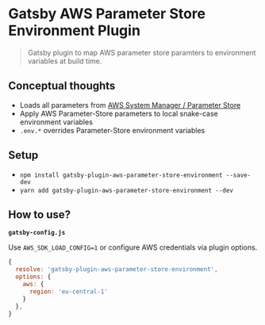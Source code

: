 # Gatsby AWS Parameter Store Environment Plugin

> Gatsby plugin to map AWS parameter store paramters to environment variables at build time.

## Conceptual thoughts

- Loads all parameters from [AWS System Manager / Parameter Store](https://aws.amazon.com/de/systems-manager/features/)
- Apply AWS Parameter-Store parameters to local snake-case environment variables
- `.env.*` overrides Parameter-Store environment variables

## Setup

- `npm install gatsby-plugin-aws-parameter-store-environment --save-dev`
- `yarn add gatsby-plugin-aws-parameter-store-environment --dev`

## How to use?

**`gatsby-config.js`**

Use `AWS_SDK_LOAD_CONFIG=1` or configure AWS credentials via plugin options.

```javascript
{
  resolve: 'gatsby-plugin-aws-parameter-store-environment',
  options: {
    aws: {
      region: 'eu-central-1'
    }
  },
}
```
